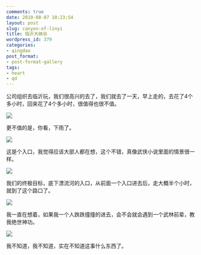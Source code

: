 ```yaml
---
comments: true
date: 2010-08-07 10:23:54
layout: post
slug: canyon-of-linyi
title: 临沂大峡谷
wordpress_id: 379
categories:
- qingdao
post_format:
- post-format-gallery
tags:
- heart
- qd
---
```


公司组织去临沂玩，我们很高兴的去了，我们就去了一天，早上走的，去花了4个多小时，回来花了4个多小时，很值得也很不值。

[![](http://dobila.info/wp-content/uploads/2010/08/back-450x337.jpg)](http://dobila.info/alumn/qingdao/canyon-of-linyi.html/attachment/back)

更不值的是，你看，下雨了。



[![](http://dobila.info/wp-content/uploads/2010/08/enter-337x450.jpg)](http://dobila.info/alumn/qingdao/canyon-of-linyi.html/attachment/enter)

这是个入口，我觉得应该大部人都在想，这个不错，真像武侠小说里面的情景很一样。

[![](http://dobila.info/wp-content/uploads/2010/08/light1-450x337.jpg)](http://dobila.info/alumn/qingdao/canyon-of-linyi.html/attachment/light-2)

我们的终极目标，底下漂流河的入口，从前面一个入口进去后，走大概半个小时，就到了这个路口了。

[![](http://dobila.info/wp-content/uploads/2010/08/normal-337x450.jpg)](http://dobila.info/alumn/qingdao/canyon-of-linyi.html/attachment/normal)

我一直在想着，如果我一个人跌跌撞撞的进去，会不会就会遇到一个武林前辈，教我绝世神功。

[![](http://dobila.info/wp-content/uploads/2010/08/object-337x450.jpg)](http://dobila.info/alumn/qingdao/canyon-of-linyi.html/attachment/object)

我不知道，我不知道，实在不知道这事什么东西了。




